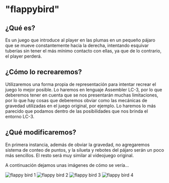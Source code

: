 # "flappybird"

## ¿Qué es?
  Es un juego que introduce al player en las plumas en un pequeño pájaro que se mueve constantemente hacia la derecha, intentando esquivar tuberías sin tener el más mínimo contacto con ellas, ya que de lo contrario, el player perderá.

## ¿Cómo lo recrearemos?

  Utilizaremos una forma propia de representación para intentar recrear el juego lo mejor posible. Lo haremos en lenguaje Assembler LC-3, por lo que deberemos tener en cuenta que se nos presentarán muchas limitaciones, por lo que
hay cosas que deberemos obviar como las mecánicas de gravedad utilizadas en el juego original, por ejemplo. Lo haremos lo más parecido que podamos dentro de las posibilidades que nos brinda el entorno LC-3.

## ¿Qué modificaremos?

  En primera instancia, además de obviar la gravedad, no agregaremos sistema de conteo de puntos, y la silueta y rebotes del pájaro serán un poco más sencillos. El resto será muy similar al videojuego original.

  A continuación dejamos unas imágenes de cómo se vería...
  
![flappy bird 1](https://github.com/user-attachments/assets/5d928341-8984-497d-be51-a84986ca3aed)
![flappy bird 2](https://github.com/user-attachments/assets/8803a710-3757-433d-8c96-855dde1f9f52)
![flappy bird 3](https://github.com/user-attachments/assets/fe994041-94ac-4721-8f04-876ed25bc76f)
![flappy bird 4](https://github.com/user-attachments/assets/64edda1a-4517-4e88-b467-080aa90669fe)

